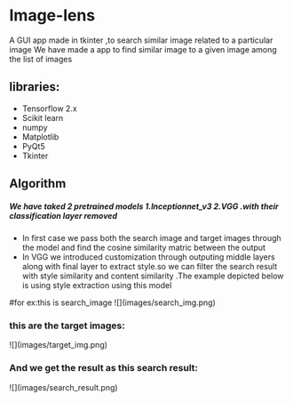 # Image-lens
A GUI app made in tkinter ,to search similar image related to a particular image
We have made a app to find similar image to a given image among the list of images 
<h2>libraries:</h2>
<ul>
  <li>Tensorflow 2.x</li>
  <li>Scikit learn</li>
  <li>numpy</li>
  <li>Matplotlib</li>
  <li>PyQt5</li>
  <li>Tkinter</li>
  
</ul>

<h2>Algorithm</h2>
<h5>We have taked 2 pretrained models 1.Inceptionnet_v3 2.VGG .with their classification layer removed</h5>
<ul><li>In first case we pass both the search image and target images through the model and find the cosine similarity matric between the output</li>
<li>In VGG we introduced  customization through outputing middle layers along with final layer to extract style.so we can filter the search result with style similarity and content similarity .The example depicted below is using style extraction using this model
</li></ul>
#for ex:this is search_image
![](images/search_img.png)

<h3>this are the target images:</h3>
 ![](images/target_img.png)

<h3>And we get the result as this search result:</h3>
 ![](images/search_result.png)
